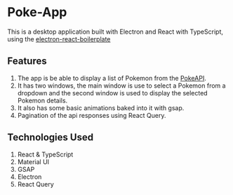 # Poke-App

This is a desktop application built with Electron and React with TypeScript, using the [electron-react-boilerplate](https://github.com/electron-react-boilerplate/electron-react-boilerplate)

## Features

1. The app is be able to display a list of Pokemon from the [PokeAPI](https://pokeapi.co/).
2. It has two windows, the main window is use to select a Pokemon from a dropdown and the second window is used to display the selected Pokemon details.
3. It also has some basic animations baked into it with gsap.
4. Pagination of the api responses using React Query.

## Technologies Used

1. React & TypeScript
2. Material UI
3. GSAP
4. Electron
5. React Query

